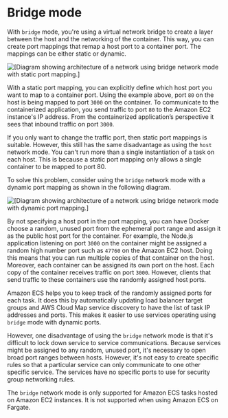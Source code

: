 # Bridge mode<a name="networking-networkmode-bridge"></a>

With `bridge` mode, you're using a virtual network bridge to create a layer between the host and the networking of the container\. This way, you can create port mappings that remap a host port to a container port\. The mappings can be either static or dynamic\.

![\[Diagram showing architecture of a network using bridge network mode with static port mapping.\]](http://docs.aws.amazon.com/AmazonECS/latest/bestpracticesguide/images/networkmode-bridge.png)

With a static port mapping, you can explicitly define which host port you want to map to a container port\. Using the example above, port `80` on the host is being mapped to port `3000` on the container\. To communicate to the containerized application, you send traffic to port `80` to the Amazon EC2 instance's IP address\. From the containerized application’s perspective it sees that inbound traffic on port `3000`\.

If you only want to change the traffic port, then static port mappings is suitable\. However, this still has the same disadvantage as using the `host` network mode\. You can't run more than a single instantiation of a task on each host\. This is because a static port mapping only allows a single container to be mapped to port 80\.

To solve this problem, consider using the `bridge` network mode with a dynamic port mapping as shown in the following diagram\.

![\[Diagram showing architecture of a network using bridge network mode with dynamic port mapping.\]](http://docs.aws.amazon.com/AmazonECS/latest/bestpracticesguide/images/networkmode-bridge-dynamic.png)

By not specifying a host port in the port mapping, you can have Docker choose a random, unused port from the ephemeral port range and assign it as the public host port for the container\. For example, the Node\.js application listening on port `3000` on the container might be assigned a random high number port such as `47760` on the Amazon EC2 host\. Doing this means that you can run multiple copies of that container on the host\. Moreover, each container can be assigned its own port on the host\. Each copy of the container receives traffic on port `3000`\. However, clients that send traffic to these containers use the randomly assigned host ports\.

Amazon ECS helps you to keep track of the randomly assigned ports for each task\. It does this by automatically updating load balancer target groups and AWS Cloud Map service discovery to have the list of task IP addresses and ports\. This makes it easier to use services operating using `bridge` mode with dynamic ports\.

However, one disadvantage of using the `bridge` network mode is that it's difficult to lock down service to service communications\. Because services might be assigned to any random, unused port, it's necessary to open broad port ranges between hosts\. However, it's not easy to create specific rules so that a particular service can only communicate to one other specific service\. The services have no specific ports to use for security group networking rules\.

The `bridge` network mode is only supported for Amazon ECS tasks hosted on Amazon EC2 instances\. It is not supported when using Amazon ECS on Fargate\.